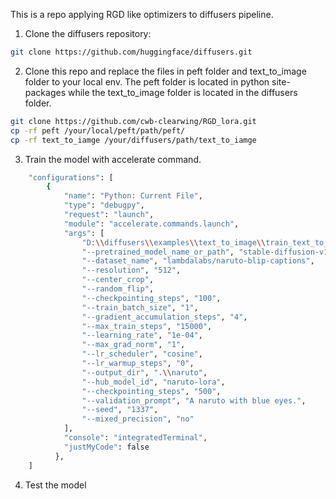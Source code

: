 This is a repo applying RGD like optimizers to diffusers pipeline.

1. Clone the diffusers repository:
```bash 
git clone https://github.com/huggingface/diffusers.git
```
2. Clone this repo and replace the files in peft folder and text_to_image folder to your local env. The peft folder is located in python site-packages while the text_to_image folder is located in the diffusers folder.
```bash 
git clone https://github.com/cwb-clearwing/RGD_lora.git
cp -rf peft /your/local/peft/path/peft/
cp -rf text_to_iamge /your/diffusers/path/text_to_iamge
```
3. Train the model with accelerate command.
```bash
    "configurations": [
        {
            "name": "Python: Current File",
            "type": "debugpy",
            "request": "launch",
            "module": "accelerate.commands.launch",
            "args": [
                "D:\\diffusers\\examples\\text_to_image\\train_text_to_image_lora.py",
                "--pretrained_model_name_or_path", "stable-diffusion-v1-5/stable-diffusion-v1-5",
                "--dataset_name", "lambdalabs/naruto-blip-captions",
                "--resolution", "512",
                "--center_crop", 
                "--random_flip",
                "--checkpointing_steps", "100",
                "--train_batch_size", "1",
                "--gradient_accumulation_steps", "4",
                "--max_train_steps", "15000",
                "--learning_rate", "1e-04",
                "--max_grad_norm", "1",
                "--lr_scheduler", "cosine",
                "--lr_warmup_steps", "0",
                "--output_dir", ".\\naruto",
                "--hub_model_id", "naruto-lora",
                "--checkpointing_steps", "500",
                "--validation_prompt", "A naruto with blue eyes.",
                "--seed", "1337",
                "--mixed_precision", "no"
            ],
            "console": "integratedTerminal",
            "justMyCode": false
          },     
    ]
```
4. Test the model
